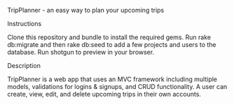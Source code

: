 TripPlanner - an easy way to plan your upcoming trips

Instructions

Clone this repository and bundle to install the required gems. Run rake db:migrate and then rake db:seed to add a few projects and users to the database. Run shotgun to preview in your browser.

Description

TripPlanner is a web app that uses an MVC framework including multiple models, validations for logins & signups, and CRUD functionality.
A user can create, view, edit, and delete upcoming trips in their own accounts.